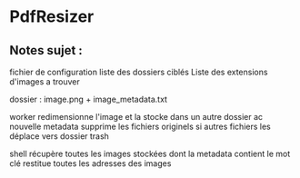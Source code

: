 # PdfResizer

## Notes sujet :
fichier de configuration
liste des dossiers ciblés
Liste des extensions d'images a trouver

dossier : image.png + image_metadata.txt

worker
redimensionne l'image et la stocke dans un autre dossier ac nouvelle metadata
supprime les fichiers originels
si autres fichiers les déplace vers dossier trash

shell
récupère toutes les images stockées dont la metadata contient le mot clé
restitue toutes les adresses des images